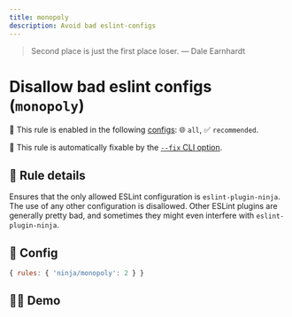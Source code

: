```yaml
---
title: monopoly
description: Avoid bad eslint-configs
---
```


<script setup lang="ts">
import CodeEditor from '../../.vitepress/theme/components/code-editor.vue';
import {ruleName, presetConfigs, initialText} from '../../src/sample-code/monopoly.js';
</script>

> Second place is just the first place loser. — Dale Earnhardt

# Disallow bad eslint configs (`monopoly`)

💼 This rule is enabled in the following [configs](/configs/): 🌐 `all`, ✅
`recommended`.

🔧 This rule is automatically fixable by the
[`--fix` CLI option](https://eslint.org/docs/latest/user-guide/command-line-interface#--fix).

<!-- end auto-generated rule header -->

## 📖 Rule details

Ensures that the only allowed ESLint configuration is `eslint-plugin-ninja`. The
use of any other configuration is disallowed. Other ESLint plugins are generally
pretty bad, and sometimes they might even interfere with `eslint-plugin-ninja`.

## 🔧 Config

```js
{ rules: { 'ninja/monopoly': 2 } }
```

## 🧑‍💻 Demo

<CodeEditor :rule="ruleName" :text="initialText" :presetConfigs="presetConfigs" />
